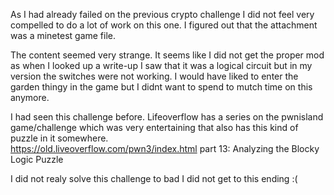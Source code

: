 As I had already failed on the previous crypto challenge I did not feel very compelled to do a lot of work on this one.
I figured out that the attachment was a minetest game file.

The content seemed very strange. It seems like I did not get the proper mod as when I looked up a write-up I saw that it was a logical circuit but in my version the switches were not working. I would have liked to enter the garden thingy in the game but I didnt want to spend to mutch time on this anymore.

I had seen this challenge before. Lifeoverflow has a series on the pwnisland game/challenge which was very entertaining that also has this kind of puzzle in it somewhere.<br /> 
https://old.liveoverflow.com/pwn3/index.html
part 13: Analyzing the Blocky Logic Puzzle

I did not realy solve this challenge to bad I did not get to this ending :(
